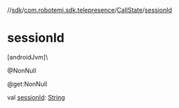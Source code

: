 //[sdk](../../../index.md)/[com.robotemi.sdk.telepresence](../index.md)/[CallState](index.md)/[sessionId](session-id.md)

# sessionId

[androidJvm]\

@NonNull

@get:NonNull

val [sessionId](session-id.md): [String](https://docs.oracle.com/javase/8/docs/api/java/lang/String.html)
